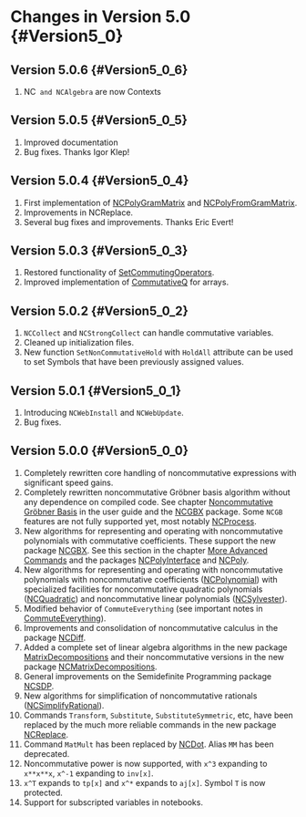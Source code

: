 # Changes in Version 5.0 {#Version5_0}

## Version 5.0.6 {#Version5_0_6}

1. NC` and NCAlgebra` are now Contexts

## Version 5.0.5 {#Version5_0_5}

1. Improved documentation
2. Bug fixes. Thanks Igor Klep!

## Version 5.0.4 {#Version5_0_4}

1. First implementation of [NCPolyGramMatrix](#NCPolyGramMatrix) and [NCPolyFromGramMatrix](#NCPolyFromGramMatrix).
2. Improvements in NCReplace.
3. Several bug fixes and improvements. Thanks Eric Evert!

## Version 5.0.3 {#Version5_0_3}

1. Restored functionality of [SetCommutingOperators](#SetCommutingOperators).
2. Improved implementation of [CommutativeQ](#CommutativeQ) for arrays.

## Version 5.0.2 {#Version5_0_2}

1. `NCCollect` and `NCStrongCollect` can handle commutative variables.
2. Cleaned up initialization files.
3. New function `SetNonCommutativeHold` with `HoldAll` attribute can be used to set Symbols that have been previously assigned values.

## Version 5.0.1 {#Version5_0_1}

1. Introducing `NCWebInstall` and `NCWebUpdate`.
2. Bug fixes.

## Version 5.0.0 {#Version5_0_0}

1. Completely rewritten core handling of noncommutative expressions
   with significant speed gains.
2. Completely rewritten noncommutative Gröbner basis algorithm without
   any dependence on compiled code. See chapter
   [Noncommutative Gröbner Basis](#NCGB) in the user guide and the
   [NCGBX](#PackageNCGBX) package. Some `NCGB` features are not fully
   supported yet, most notably [NCProcess](#NCProcess).
3. New algorithms for representing and operating with noncommutative
   polynomials with commutative coefficients. These support the new
   package [NCGBX](#PackageNCGBX). See this section in the chapter
   [More Advanced Commands](#PolysWithCommutativeCoefficients) and the
   packages [NCPolyInterface](#PackageNCPolyInterface) and
   [NCPoly](#PackageNCPoly).
4. New algorithms for representing and operating with noncommutative
   polynomials with noncommutative coefficients
   ([NCPolynomial](#PackageNCPolynomial)) with specialized facilities
   for noncommutative quadratic polynomials
   ([NCQuadratic](#PackageNCQuadratic)) and noncommutative linear
   polynomials ([NCSylvester](#PackageNCSylvester)).
5. Modified behavior of `CommuteEverything` (see important notes in
   [CommuteEverything](#CommuteEverything)).
6. Improvements and consolidation of noncommutative calculus in the
   package [NCDiff](#PackageNCDiff).
7. Added a complete set of linear algebra algorithms in the new
   package [MatrixDecompositions](#PackageMatrixDecompositions) and
   their noncommutative versions in the new package
   [NCMatrixDecompositions](#PackageNCMatrixDecompositions).
8. General improvements on the Semidefinite Programming package
   [NCSDP](#PackageNCSDP).
9. New algorithms for simplification of noncommutative rationals
   ([NCSimplifyRational](#PackageNCSylvester)).
10. Commands `Transform`, `Substitute`, `SubstituteSymmetric`, etc,
	have been replaced by the much more reliable commands in the new
	package [NCReplace](#PackageNCReplace).
11. Command `MatMult` has been replaced by [NCDot](#NCDot). Alias `MM`
    has been deprecated.
12. Noncommutative power is now supported, with `x^3` expanding to
    `x**x**x`, `x^-1` expanding to `inv[x]`.
13. `x^T` expands to `tp[x]` and `x^*` expands to `aj[x]`. Symbol `T`
    is now protected.
14. Support for subscripted variables in notebooks.
